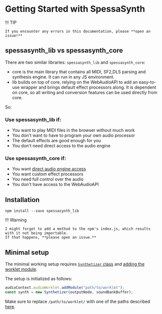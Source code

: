 # Getting Started with SpessaSynth
!!! TIP

    If you encounter any errors in this documentation, please **open an issue!**

## spessasynth_lib vs spessasynth_core
There are two similar libraries: `spessasynth_lib` and `spessasynth_core`:

- core is the main library that contains all MIDI, SF2,DLS parsing and synthesis engine. It can run in any JS environment.
- lib builds on top of core,
relying on the WebAudioAPI to add an easy-to-use wrapper and brings default effect processors along.
It is dependent on core, so all writing and conversion features can be used directly from core.

So:

### Use spessasynth_lib if:
- You want to play MIDI files in the browser without much work
- You don't want to have to program your own audio processor
- The default effects are good enough for you
- You don't need direct access to the audio engine

### Use spessasynth_core if:
- You want [direct audio engine access](main-thread-rendering.md)
- You want custom effect processors
- You need full control over the audio
- You don't have access to the WebAudioAPI


## Installation
```shell
npm install --save spessasynth_lib
```

!!! Warning

    I might forget to add a method to the npm's index.js, which results with it not being importable.
    If that happens, **please open an issue.**

## Minimal setup
The minimal working setup requires [`Synthetizer` class](../synthesizer/index.md) and [adding the worklet module](../synthesizer/importing-the-worklet.md).

The setup is initialized as follows:
```js
audioContext.audioWorklet.addModule("path/to/worklet");
const synth = new Synthetizer(outputNode, soundBankBuffer);
```
Make sure to replace `/path/to/worklet/` with one of the paths described [here](../synthesizer/importing-the-worklet.md).